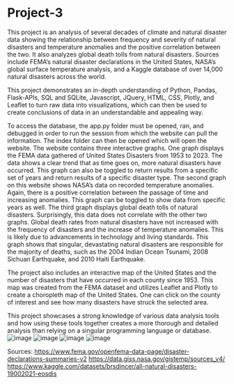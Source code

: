 # Project-3
This project is an analysis of several decades of climate and natural disaster data showing the relationship between frequency and severity of natural disasters and temperature anomalies and the positive correlation between the two. It also analyzes global death tolls from natural disasters. Sources include FEMA’s natural disaster declarations in the United States, NASA’s global surface temperature analysis, and a Kaggle database of over 14,000 natural disasters across the world.

This project demonstrates an in-depth understanding of Python, Pandas, Flask-APIs, SQL and SQLite, Javascript, JQuery, HTML, CSS, Plotly, and Leaflet to turn raw data into visualizations, which can then be used to create conclusions of data in an understandable and appealing way.

To access the database, the app.py folder must be opened, ran, and debugged in order to run the session from which the website can pull the information. The index folder can then be opened which will open the website. The website contains three interactive graphs. One graph displays the FEMA data gathered of United States Disasters from 1953 to 2023. The data shows a clear trend that as time goes on, more natural disasters have occurred. This graph can also be toggled to return results from a specific set of years and return results of a specific disaster type. The second graph on this website shows NASA’s data on recorded temperature anomalies. Again, there is a positive correlation between the passage of time and increasing anomalies. This graph can be toggled to show data from specific years as well. The third graph displays global death tolls of natural disasters. Surprisingly, this data does not correlate with the other two graphs. Global death rates from natural disasters have not increased with the frequency of disasters and the increase of temperature anomalies. This is likely due to advancements in technology and living standards. This graph shows that singular, devastating natural disasters are responsible for the majority of deaths, such as the 2004 Indian Ocean Tsunami, 2008 Sichuan Earthquake, and 2010 Haiti Earthquake. 

The project also includes an interactive map of the United States and the number of disasters that have occurred in each county since 1953. This map was created from the FEMA dataset and utilizes Leaflet and Plotly to create a choropleth map of the United States. One can click on the county of interest and see how many disasters have struck the selected area.

This project showcases a strong knowledge of various data analysis tools and how using these tools together creates a more thorough and detailed analysis than  relying on a singular programming language or database. 
    ![image](https://github.com/marlablanco/Project-3/assets/132520770/9747cae5-520f-42c8-95b9-3b0dbb74fbcc)
    ![image](https://github.com/marlablanco/Project-3/assets/132520770/428acdc5-d9cb-4097-887d-f2ea97f120a6)
    ![image](https://github.com/marlablanco/Project-3/assets/132520770/9680e645-8580-4729-bc7b-be92c8dc727c)
    ![image](https://github.com/marlablanco/Project-3/assets/132520770/4e21e5bd-61c1-4207-bf34-d0fbf56bd08f)



    
              


Sources:
https://www.fema.gov/openfema-data-page/disaster-declarations-summaries-v2
https://data.giss.nasa.gov/gistemp/sources_v4/
https://www.kaggle.com/datasets/brsdincer/all-natural-disasters-19002021-eosdis



